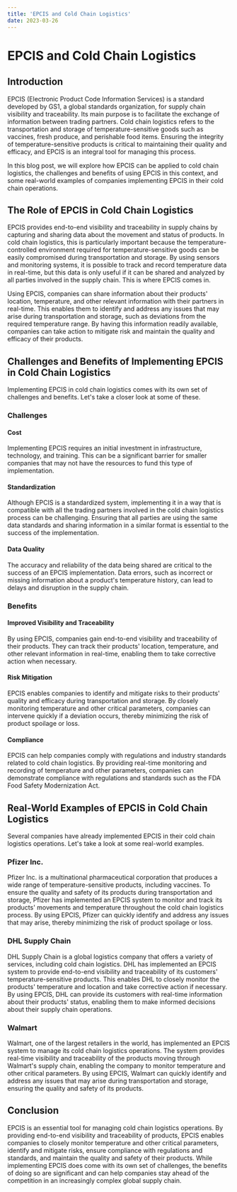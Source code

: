 ```yaml
---
title: 'EPCIS and Cold Chain Logistics'
date: 2023-03-26
---
```


# EPCIS and Cold Chain Logistics

## Introduction

EPCIS (Electronic Product Code Information Services) is a standard developed by GS1, a global standards organization, for supply chain visibility and traceability. Its main purpose is to facilitate the exchange of information between trading partners. Cold chain logistics refers to the transportation and storage of temperature-sensitive goods such as vaccines, fresh produce, and perishable food items. Ensuring the integrity of temperature-sensitive products is critical to maintaining their quality and efficacy, and EPCIS is an integral tool for managing this process. 

In this blog post, we will explore how EPCIS can be applied to cold chain logistics, the challenges and benefits of using EPCIS in this context, and some real-world examples of companies implementing EPCIS in their cold chain operations.

## The Role of EPCIS in Cold Chain Logistics

EPCIS provides end-to-end visibility and traceability in supply chains by capturing and sharing data about the movement and status of products. In cold chain logistics, this is particularly important because the temperature-controlled environment required for temperature-sensitive goods can be easily compromised during transportation and storage. By using sensors and monitoring systems, it is possible to track and record temperature data in real-time, but this data is only useful if it can be shared and analyzed by all parties involved in the supply chain. This is where EPCIS comes in. 

Using EPCIS, companies can share information about their products' location, temperature, and other relevant information with their partners in real-time. This enables them to identify and address any issues that may arise during transportation and storage, such as deviations from the required temperature range. By having this information readily available, companies can take action to mitigate risk and maintain the quality and efficacy of their products.

## Challenges and Benefits of Implementing EPCIS in Cold Chain Logistics

Implementing EPCIS in cold chain logistics comes with its own set of challenges and benefits. Let's take a closer look at some of these.

### Challenges

#### Cost
Implementing EPCIS requires an initial investment in infrastructure, technology, and training. This can be a significant barrier for smaller companies that may not have the resources to fund this type of implementation.

#### Standardization 
Although EPCIS is a standardized system, implementing it in a way that is compatible with all the trading partners involved in the cold chain logistics process can be challenging. Ensuring that all parties are using the same data standards and sharing information in a similar format is essential to the success of the implementation.

#### Data Quality
The accuracy and reliability of the data being shared are critical to the success of an EPCIS implementation. Data errors, such as incorrect or missing information about a product's temperature history, can lead to delays and disruption in the supply chain.

### Benefits

#### Improved Visibility and Traceability
By using EPCIS, companies gain end-to-end visibility and traceability of their products. They can track their products' location, temperature, and other relevant information in real-time, enabling them to take corrective action when necessary.

#### Risk Mitigation 
EPCIS enables companies to identify and mitigate risks to their products' quality and efficacy during transportation and storage. By closely monitoring temperature and other critical parameters, companies can intervene quickly if a deviation occurs, thereby minimizing the risk of product spoilage or loss.

#### Compliance
EPCIS can help companies comply with regulations and industry standards related to cold chain logistics. By providing real-time monitoring and recording of temperature and other parameters, companies can demonstrate compliance with regulations and standards such as the FDA Food Safety Modernization Act.

## Real-World Examples of EPCIS in Cold Chain Logistics

Several companies have already implemented EPCIS in their cold chain logistics operations. Let's take a look at some real-world examples.

### Pfizer Inc.
Pfizer Inc. is a multinational pharmaceutical corporation that produces a wide range of temperature-sensitive products, including vaccines. To ensure the quality and safety of its products during transportation and storage, Pfizer has implemented an EPCIS system to monitor and track its products' movements and temperature throughout the cold chain logistics process. By using EPCIS, Pfizer can quickly identify and address any issues that may arise, thereby minimizing the risk of product spoilage or loss.

### DHL Supply Chain

DHL Supply Chain is a global logistics company that offers a variety of services, including cold chain logistics. DHL has implemented an EPCIS system to provide end-to-end visibility and traceability of its customers' temperature-sensitive products. This enables DHL to closely monitor the products' temperature and location and take corrective action if necessary. By using EPCIS, DHL can provide its customers with real-time information about their products' status, enabling them to make informed decisions about their supply chain operations.

### Walmart

Walmart, one of the largest retailers in the world, has implemented an EPCIS system to manage its cold chain logistics operations. The system provides real-time visibility and traceability of the products moving through Walmart's supply chain, enabling the company to monitor temperature and other critical parameters. By using EPCIS, Walmart can quickly identify and address any issues that may arise during transportation and storage, ensuring the quality and safety of its products.

## Conclusion

EPCIS is an essential tool for managing cold chain logistics operations. By providing end-to-end visibility and traceability of products, EPCIS enables companies to closely monitor temperature and other critical parameters, identify and mitigate risks, ensure compliance with regulations and standards, and maintain the quality and safety of their products. While implementing EPCIS does come with its own set of challenges, the benefits of doing so are significant and can help companies stay ahead of the competition in an increasingly complex global supply chain.
